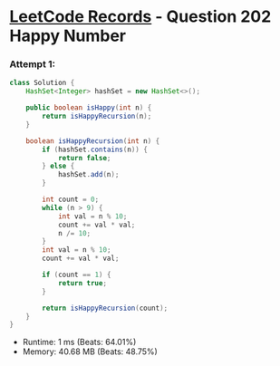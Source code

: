 # [LeetCode Records](../README.md) - Question 202 Happy Number

### Attempt 1: 
```java
class Solution {
    HashSet<Integer> hashSet = new HashSet<>();

    public boolean isHappy(int n) {
        return isHappyRecursion(n);
    }

    boolean isHappyRecursion(int n) {
        if (hashSet.contains(n)) {
            return false;
        } else {
            hashSet.add(n);
        }

        int count = 0;
        while (n > 9) {
            int val = n % 10;
            count += val * val;
            n /= 10;
        }
        int val = n % 10;
        count += val * val;

        if (count == 1) {
            return true;
        }

        return isHappyRecursion(count);
    }
}
```
- Runtime: 1 ms (Beats: 64.01%)
- Memory: 40.68 MB (Beats: 48.75%)

<br>
